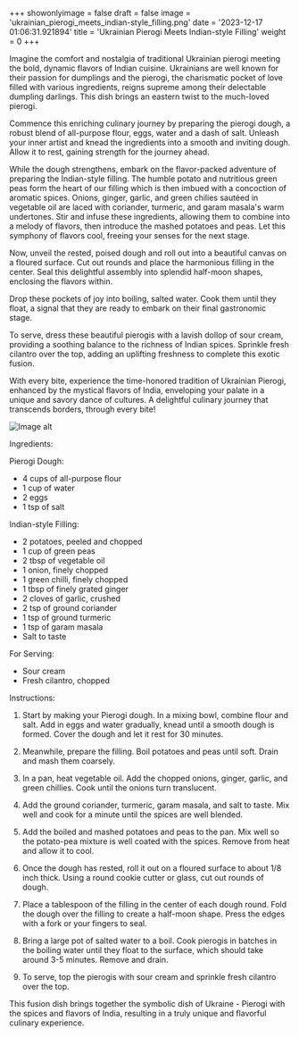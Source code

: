 +++ 
showonlyimage = false 
draft = false 
image = 'ukrainian_pierogi_meets_indian-style_filling.png'
date = '2023-12-17 01:06:31.921894' 
title = 'Ukrainian Pierogi Meets Indian-style Filling' 
weight = 0
+++ 

<!--more-->

 
Imagine the comfort and nostalgia of traditional Ukrainian pierogi meeting the bold, dynamic flavors of Indian cuisine. Ukrainians are well known for their passion for dumplings and the pierogi, the charismatic pocket of love filled with various ingredients, reigns supreme among their delectable dumpling darlings. This dish brings an eastern twist to the much-loved pierogi. 

Commence this enriching culinary journey by preparing the pierogi dough, a robust blend of all-purpose flour, eggs, water and a dash of salt. Unleash your inner artist and knead the ingredients into a smooth and inviting dough. Allow it to rest, gaining strength for the journey ahead.

While the dough strengthens, embark on the flavor-packed adventure of preparing the Indian-style filling. The humble potato and nutritious green peas form the heart of our filling which is then imbued with a concoction of aromatic spices. Onions, ginger, garlic, and green chilies sautéed in vegetable oil are laced with coriander, turmeric, and garam masala's warm undertones. Stir and infuse these ingredients, allowing them to combine into a melody of flavors, then introduce the mashed potatoes and peas. Let this symphony of flavors cool, freeing your senses for the next stage.

Now, unveil the rested, poised dough and roll out into a beautiful canvas on a floured surface. Cut out rounds and place the harmonious filling in the center. Seal this delightful assembly into splendid half-moon shapes, enclosing the flavors within.

Drop these pockets of joy into boiling, salted water. Cook them until they float, a signal that they are ready to embark on their final gastronomic stage. 

To serve, dress these beautiful pierogis with a lavish dollop of sour cream, providing a soothing balance to the richness of Indian spices. Sprinkle fresh cilantro over the top, adding an uplifting freshness to complete this exotic fusion.

With every bite, experience the time-honored tradition of Ukrainian Pierogi, enhanced by the mystical flavors of India, enveloping your palate in a unique and savory dance of cultures. A delightful culinary journey that transcends borders, through every bite! 

![Image alt](/ukrainian_pierogi_meets_indian-style_filling.png)

Ingredients: 

Pierogi Dough:
- 4 cups of all-purpose flour
- 1 cup of water 
- 2 eggs
- 1 tsp of salt

Indian-style Filling:
- 2 potatoes, peeled and chopped
- 1 cup of green peas 
- 2 tbsp of vegetable oil
- 1 onion, finely chopped
- 1 green chilli, finely chopped
- 1 tbsp of finely grated ginger
- 2 cloves of garlic, crushed
- 2 tsp of ground coriander
- 1 tsp of ground turmeric
- 1 tsp of garam masala
- Salt to taste

For Serving:
- Sour cream
- Fresh cilantro, chopped

Instructions:

1. Start by making your Pierogi dough. In a mixing bowl, combine flour and salt. Add in eggs and water gradually, knead until a smooth dough is formed. Cover the dough and let it rest for 30 minutes. 

2. Meanwhile, prepare the filling. Boil potatoes and peas until soft. Drain and mash them coarsely.

3. In a pan, heat vegetable oil. Add the chopped onions, ginger, garlic, and green chillies. Cook until the onions turn translucent. 

4. Add the ground coriander, turmeric, garam masala, and salt to taste. Mix well and cook for a minute until the spices are well blended. 

5. Add the boiled and mashed potatoes and peas to the pan. Mix well so the potato-pea mixture is well coated with the spices. Remove from heat and allow it to cool.

6. Once the dough has rested, roll it out on a floured surface to about 1/8 inch thick. Using a round cookie cutter or glass, cut out rounds of dough.

7. Place a tablespoon of the filling in the center of each dough round. Fold the dough over the filling to create a half-moon shape. Press the edges with a fork or your fingers to seal.

8. Bring a large pot of salted water to a boil. Cook pierogis in batches in the boiling water until they float to the surface, which should take around 3-5 minutes. Remove and drain.

9. To serve, top the pierogis with sour cream and sprinkle fresh cilantro over the top.

This fusion dish brings together the symbolic dish of Ukraine - Pierogi with the spices and flavors of India, resulting in a truly unique and flavorful culinary experience.